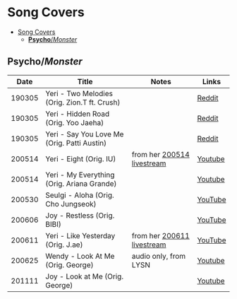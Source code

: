 # Song Covers

- [Song Covers](#song-covers)
  - [**Psycho**/*Monster*](#psychomonster)

## **Psycho**/*Monster*

| Date   | Title                                        | Notes                                                      | Links                                   |
|--------|----------------------------------------------|------------------------------------------------------------|-----------------------------------------|
| 190305 | Yeri - Two Melodies (Orig. Zion.T ft. Crush) |                                                            | [Reddit](https://redd.it/hcnf72)        |
| 190305 | Yeri - Hidden Road (Orig. Yoo Jaeha)         |                                                            | [Reddit](https://redd.it/hcniez)        |
| 190305 | Yeri - Say You Love Me (Orig. Patti Austin)  |                                                            | [Reddit](https://redd.it/hcnoc4)        |
| 200514 | Yeri - Eight (Orig. IU)                      | from her [200514 livestream](https://youtu.be/AazweNR0W-I) | [Youtube](https://youtu.be/Jq81ZmczlHI) |
| 200514 | Yeri - My Everything (Orig. Ariana Grande)   |                                                            | [Youtube](https://youtu.be/miYzRqT703I) |
| 200530 | Seulgi - Aloha (Orig. Cho Jungseok)          |                                                            | [YouTube](https://youtu.be/Qh68FukkoxA) |
| 200606 | Joy - Restless (Orig. BIBI)                  |                                                            | [YouTube](https://youtu.be/dOE2TngNoUU) |
| 200611 | Yeri - Like Yesterday (Orig. J.ae)           | from her [200611 livestream](https://youtu.be/tn0AdOYlG20) | [YouTube](https://youtu.be/ziQOhVBbYRo) |
| 200625 | Wendy - Look At Me (Orig. George)            | audio only, from LYSN                                      | [Youtube](https://youtu.be/-Y_vY5-eKTQ) |
| 201111 | Joy - Look at Me (Orig. George)              |                                                            | [Youtube](https://youtu.be/aDce_GBE8Mg) |